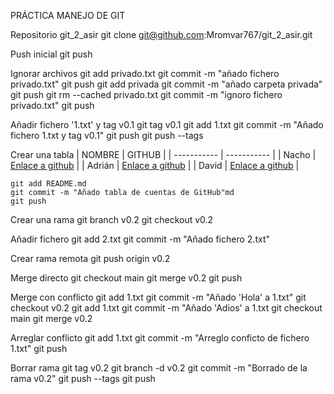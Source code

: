 PRÁCTICA MANEJO DE GIT

Repositorio git_2_asir
	git clone git@github.com:Mromvar767/git_2_asir.git

Push inicial
	git push

Ignorar archivos
	git add privado.txt
	git commit -m "añado fichero privado.txt"
	git push
	git add privada
	git commit -m "añado carpeta privada"
	git push
	git rm --cached privado.txt
	git commit -m "ignoro fichero privado.txt"
	git push

Añadir fichero '1.txt' y tag v0.1
	git tag v0.1
	git add 1.txt
	git commit -m "Añado fichero 1.txt y tag v0.1"
	git push
	git push --tags

Crear una tabla
| NOMBRE | GITHUB |
| ----------- | ----------- |
| Nacho | [Enlace a github](https://github.com/jrodrob861/git_2_asir) |
| Adrián | [Enlace a github](https://github.com/areyjim770/git_2_asir) |
| David | [Enlace a github](https://github.com/Davalomal/Git_2_asir) |

	git add README.md
	git commit -m "Añado tabla de cuentas de GitHub"md
	git push

Crear una rama
	git branch v0.2
	git checkout v0.2

Añadir fichero
	git add 2.txt
	git commit -m "Añado fichero 2.txt"

Crear rama remota
	git push origin v0.2

Merge directo
	git checkout main
	git merge v0.2
	git push

Merge con conflicto
	git add 1.txt
	git commit -m "Añado 'Hola' a 1.txt"
	git checkout v0.2
	git add 1.txt
	git commit -m "Añado 'Adios' a 1.txt
	git checkout main
	git merge v0.2

Arreglar conflicto
	git add 1.txt
	git commit -m "Arreglo conficto de fichero 1.txt"
	git push

Borrar rama
	git tag v0.2
	git branch -d v0.2
	git commit -m "Borrado de la rama v0.2"
	git push --tags
	git push
